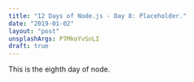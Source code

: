 ```yaml
---
title: "12 Days of Node.js - Day 8: Placeholder."
date: "2019-01-02"
layout: "post"
unsplashArgs: P7MkoYvSnLI
draft: true
---
```


This is the eighth day of node.
